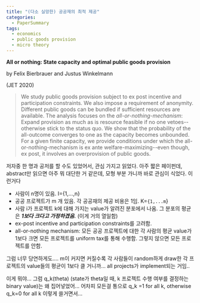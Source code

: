 ```yaml
---
title: "(다소 실망한) 공공재의 최적 제공"
categories:
  - PaperSummary
tags:
  - economics
  - public goods provision
  - micro theory
---
```


**All or nothing: State capacity and optimal public goods provision**

by Felix Bierbrauer and Justus Winkelmann

(JET 2020) 

> We study public goods provision subject to ex post incentive and participation constraints. We also impose a requirement of anonymity. Different public goods can be bundled if sufficient resources are available. The analysis focuses on the <em>all-or-nothing-mechanism</em>: Expand provision as much as is resource feasible if no one vetoes--otherwise stick to the status quo. We show that the probability of the all-outcome converges to one as the capacity becomes unbounded. For a given finite capacity, we provide conditions under which the all-or-nothing-mechanism is ex ante welfare-maximizing--even though, ex post, it involves an overprovision of public goods.


저자중 한 명과 공저를 할 수도 있었어서, 관심 가지고 읽었다. 아주 짧은 페이펀데, abstract만 읽으면 아주 뭐 대단한 거 같은데, 모형 부분 가니까 바로 관심이 식었다. 이런거다

* 사람이 n명이 있음. I={1,...,n}
* 공공 프로젝트가 m 개 있음. 각 공공재의 제공 비용은 1임. K=`{1,...m`}
* 사람 i가 프로젝트 k에 대해 가지는 value가 알려진 분포에서 나옴. 그 분포의 평균은 **_1보다 크다고 가정하겠음._** (이게 거의 열일함)
* ex-post incentive and participation constraints를 고려함.
* all-or-nothing mechanism: 모든 공공 프로젝트에 대한 각 사람의 평균 value가 1보다 크면 모든 프로젝트를 uniform tax를 통해 수행함. 그렇지 않으면 모든 프로젝트를 안함.

그럼 너무 당연하게도.... m이 커지면 커질수록 각 사람들이 random하게 draw한 각 프로젝트의 value들의 평균이 1보다 클 거니까... all projects가 implement되는 거임..

이게 뭐야... 그럼 q_k(theta) (state가 theta일 때, k 프로젝트 수행 여부를 결정하는 binary value)는 왜 집어넣었어... 어차피 모든걸 통으로 q_k =1 for all k, otherwise q_k=0 for all k 이렇게 쓸거면서...